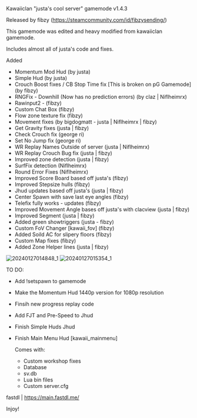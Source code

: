 Kawaiiclan "justa's cool server" gamemode v1.4.3

Released by fibzy (https://steamcommunity.com/id/fibzysending/)

This gamemode was edited and heavy modified from kawaiiclan gamemode.

Includes almost all of justa's code and fixes.

Added
- Momentum Mod Hud (by justa)
- Simple Hud (by justa)
- Crouch Boost fixes / CB Stop Time fix [This is broken on pG Gamemode] (by fibzy)
- RNGFix - Downhill (Now has no prediction errors) (by claz | Niflheimrx)
- Rawinput2 - (fibzy)
- Custom Chat Box (fibzy)
- Flow zone texture fix (fibzy)
- Movement fixes  (by bigdogmatt - justa | Niflheimrx | fibzy)
- Get Gravity fixes (justa | fibzy)
- Check Crouch fix (george ri)
- Set No Jump fix (george ri)
- WR Replay Names Outside of server (justa | Niflheimrx)
- WR Replay Crouch Bug fix (justa | fibzy)
- Improved zone detection (justa | fibzy)
- SurfFix detection (Niflheimrx)
- Round Error Fixes (Niflheimrx)
- Improved Score Board based off justa's (fibzy)
- Improved Stepsize hulls (fibzy)
- Jhud updates based off justa's (justa | fibzy)
- Center Spawn with save last eye angles (fibzy)
- Telefix fully works - updates (fibzy)
- Improved Movement Angle bases off justa's with clacview (justa | fibzy)
- Improved Segment  (justa | fibzy)
- Added green showtriggers (justa - fibzy)
- Custom FoV Changer [kawaii_fov] (fibzy)
- Added Soild AC for slipery floors (fibzy)
- Custom Map fixes (fibzy)
- Added Zone Helper lines (justa | fibzy)


![20240127014848_1](https://github.com/FiBzYDev/jcs-kawaiiclan-gamemode/assets/58349075/39cff560-394a-41f3-ad83-53345794b87b)
![20240127015354_1](https://github.com/FiBzYDev/jcs-kawaiiclan-gamemode/assets/58349075/0eb67f28-c9ac-421b-b345-f96b056f12d9)

  
TO DO:

- Add !setspawn to gamemode
- Make the Momentum Hud 1440p version for 1080p resolution
- Finsih new progress replay code
- Add FJT and Pre-Speed to Jhud
- Finish Simple Huds Jhud
- Finish Main Menu Hud [kawaii_mainmenu]

      
  Comes with:

  - Custom workshop fixes
  - Database
  - sv.db
  - Lua bin files
  - Custom server.cfg
  
fastdl | https://main.fastdl.me/

Injoy!
